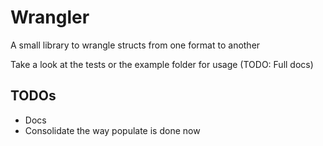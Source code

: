 # Wrangler

A small library to wrangle structs from one format to another 

Take a look at the tests or the example folder for usage (TODO: Full docs)

## TODOs

* Docs
* Consolidate the way populate is done now

